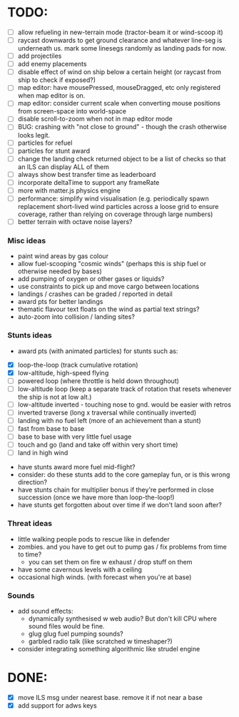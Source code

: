 # TODO:

-   [ ] allow refueling in new-terrain mode (tractor-beam it or wind-scoop it)
-   [ ] raycast downwards to get ground clearance and whatever line-seg is underneath us. mark some linesegs randomly as landing pads for now.
-   [ ] add projectiles
-   [ ] add enemy placements
-   [ ] disable effect of wind on ship below a certain height (or raycast from ship to check if exposed?)
-   [ ] map editor: have mousePressed, mouseDragged, etc only registered when map editor is on.
-   [ ] map editor: consider current scale when converting mouse positions from screen-space into world-space
-   [ ] disable scroll-to-zoom when not in map editor mode
-   [ ] BUG: crashing with "not close to ground" - though the crash otherwise looks legit.
-   [ ] particles for refuel
-   [ ] particles for stunt award
-   [ ] change the landing check returned object to be a list of checks so that an ILS can display ALL of them
-   [ ] always show best transfer time as leaderboard
-   [ ] incorporate deltaTime to support any frameRate
-   [ ] more with matter.js physics engine
-   [ ] performance: simplify wind visualisation (e.g. periodically spawn replacement short-lived wind particles across a loose grid to ensure coverage, rather than relying on coverage through large numbers)
-   [ ] better terrain with octave noise layers?

### Misc ideas

-   paint wind areas by gas colour
-   allow fuel-scooping "cosmic winds" (perhaps this is ship fuel or otherwise needed by bases)
-   add pumping of oxygen or other gases or liquids?
-   use constraints to pick up and move cargo between locations
-   landings / crashes can be graded / reported in detail
-   award pts for better landings
-   thematic flavour text floats on the wind as partial text strings?
-   auto-zoom into collision / landing sites?

### Stunts ideas

-   award pts (with animated particles) for stunts such as:
-   [x] loop-the-loop (track cumulative rotation)
-   [x] low-altitude, high-speed flying
-   [ ] powered loop (where throttle is held down throughout)
-   [ ] low-altitude loop (keep a separate track of rotation that resets whenever the ship is not at low alt.)
-   [ ] low-altitude inverted - touching nose to gnd. would be easier with retros
-   [ ] inverted traverse (long x traversal while continually inverted)
-   [ ] landing with no fuel left (more of an achievement than a stunt)
-   [ ] fast from base to base
-   [ ] base to base with very little fuel usage
-   [ ] touch and go (land and take off within very short time)
-   [ ] land in high wind
-   have stunts award more fuel mid-flight?
-   consider: do these stunts add to the core gameplay fun, or is this wrong direction?
-   have stunts chain for multiplier bonus if they're performed in close succession (once we have more than loop-the-loop!)
-   have stunts get forgotten about over time if we don't land soon after?

### Threat ideas

-   little walking people pods to rescue like in defender
-   zombies. and you have to get out to pump gas / fix problems from time to time?
    -   you can set them on fire w exhaust / drop stuff on them
-   have some cavernous levels with a ceiling
-   occasional high winds. (with forecast when you're at base)

### Sounds

-   add sound effects:
    -   dynamically synthesised w web audio? But don't kill CPU where sound files would be fine.
    -   glug glug fuel pumping sounds?
    -   garbled radio talk (like scratched w timeshaper?)
-   consider integrating something algorithmic like strudel engine

# DONE:

-   [x] move ILS msg under nearest base. remove it if not near a base
-   [x] add support for adws keys
